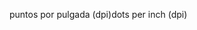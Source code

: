 <span data-ttu-id="171d8-101">puntos por pulgada (dpi)</span><span class="sxs-lookup"><span data-stu-id="171d8-101">dots per inch (dpi)</span></span>